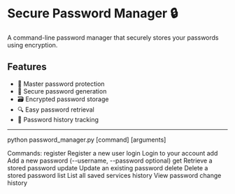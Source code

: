 # Secure Password Manager 🔒

A command-line password manager that securely stores your passwords using encryption.

## Features
- 🔐 Master password protection
- 🔑 Secure password generation
- 🗃️ Encrypted password storage
- 🔍 Easy password retrieval
- 📝 Password history tracking


_______________________________________________________________________________________

python password_manager.py [command] [arguments]

Commands:
  register <username>    Register a new user
  login <username>      Login to your account
  add <service>         Add a new password (--username, --password optional)
  get <service>         Retrieve a stored password
  update <service>      Update an existing password
  delete <service>      Delete a stored password
  list                  List all saved services
  history <service>     View password change history
